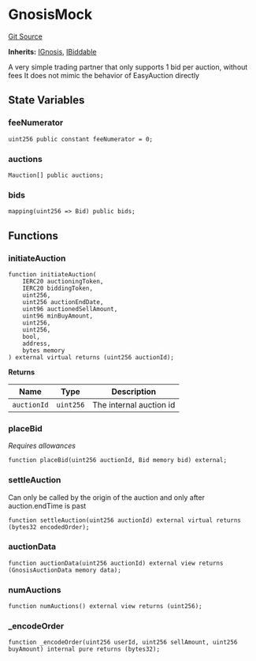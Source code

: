 # GnosisMock
[Git Source](https://github.com/larrythecucumber321/protocol/blob/0e60393685a4ae7994ac986273cdfa4cf9c069ed/contracts/plugins/mocks/GnosisMock.sol)

**Inherits:**
[IGnosis](/tools/docgen/src/contracts/interfaces/IGnosis.sol/interface.IGnosis.md), [IBiddable](/tools/docgen/src/contracts/plugins/mocks/GnosisMock.sol/interface.IBiddable.md)

A very simple trading partner that only supports 1 bid per auction, without fees
It does not mimic the behavior of EasyAuction directly


## State Variables
### feeNumerator

```solidity
uint256 public constant feeNumerator = 0;
```


### auctions

```solidity
Mauction[] public auctions;
```


### bids

```solidity
mapping(uint256 => Bid) public bids;
```


## Functions
### initiateAuction


```solidity
function initiateAuction(
    IERC20 auctioningToken,
    IERC20 biddingToken,
    uint256,
    uint256 auctionEndDate,
    uint96 auctionedSellAmount,
    uint96 minBuyAmount,
    uint256,
    uint256,
    bool,
    address,
    bytes memory
) external virtual returns (uint256 auctionId);
```
**Returns**

|Name|Type|Description|
|----|----|-----------|
|`auctionId`|`uint256`|The internal auction id|


### placeBid

*Requires allowances*


```solidity
function placeBid(uint256 auctionId, Bid memory bid) external;
```

### settleAuction

Can only be called by the origin of the auction and only after auction.endTime is past


```solidity
function settleAuction(uint256 auctionId) external virtual returns (bytes32 encodedOrder);
```

### auctionData


```solidity
function auctionData(uint256 auctionId) external view returns (GnosisAuctionData memory data);
```

### numAuctions


```solidity
function numAuctions() external view returns (uint256);
```

### _encodeOrder


```solidity
function _encodeOrder(uint256 userId, uint256 sellAmount, uint256 buyAmount) internal pure returns (bytes32);
```

